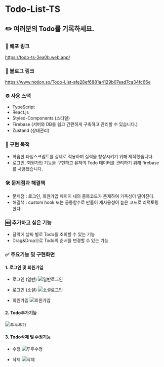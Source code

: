 # Todo-List-TS 
## ✏️ 여러분의 Todo를 기록하세요.

### 📎 배포 링크 
 https://todo-ts-3ea0b.web.app/

### 📎 블로그 링크 
 https://www.notion.so/Todo-List-afe28ef6881a4129b07ead7ca34fc66e

### ⚙️ 사용 스택
- TypeScript
- React.js
- Styled-Components (스타일)
- Firebase (서버와 DB를 쉽고 간편하게 구축하고 관리할 수 있습니다.)
- Zustand (상태관리)

### 🧐 구현 목적
- 학습한 타입스크립트를 실제로 적용하며 실력을 향상시키기 위해 제작했습니다.
- 로그인, 회원가입 기능을 구현하고 유저의 Todo 데이터를 관리하기 위해 firebase를 사용했습니다.


### 🛠️ 문제점과 해결책
- 문제점 : 로그인, 회원가입 페이지 내의 중복코드가 존재하여 가독성이 떨어진다.
- 해결책 : custom hook 또는 공통함수로 만들어 재사용성이 높은 코드로 리팩토링한다.


### 🆕 추가하고 싶은 기능
- 달력에 날짜 별로 Todo를 조회할 수 있는 기능
- Drag&Drop으로 Todo의 순서를 변경할 수 있는 기능


### ✅ 주요기능 및 구현화면
#### 1. 로그인 및 회원가입 
- 로그인 (일반)
![일반로그인](https://user-images.githubusercontent.com/98681659/211206712-b6d1c7f3-dd7e-4a7e-ab9a-45d33272567b.gif)

- 로그인 (소셜)
![소셜로그인](https://user-images.githubusercontent.com/98681659/211206721-b42fdd3a-4a04-4313-8550-a492cbaed5f4.gif)

- 회원가입
![회원가입](https://user-images.githubusercontent.com/98681659/211206758-dda1c860-0b39-4d18-9752-8296d0f2a9b9.gif)


#### 2. Todo추가기능
![투두추가](https://user-images.githubusercontent.com/98681659/211206665-cd43a16e-5c73-4a09-9ec8-6d3a66ed3802.gif)


#### 3. Todo삭제 및 수정기능
- 수정
![투두수정](https://user-images.githubusercontent.com/98681659/211206689-d9df2468-2879-4df3-a124-43592e5fac3c.gif)

- 삭제
![삭제](https://user-images.githubusercontent.com/98681659/211206703-9d160dcf-ec27-40a5-9c53-eadf3426333f.gif)
